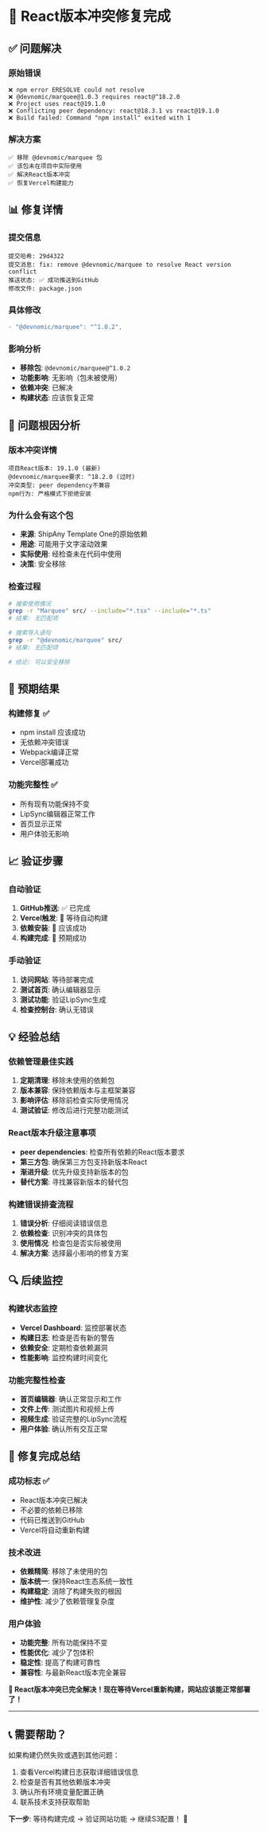 # 🔧 React版本冲突修复完成

## ✅ **问题解决**

### **原始错误**
```
❌ npm error ERESOLVE could not resolve
❌ @devnomic/marquee@1.0.3 requires react@^18.2.0
❌ Project uses react@19.1.0
❌ Conflicting peer dependency: react@18.3.1 vs react@19.1.0
❌ Build failed: Command "npm install" exited with 1
```

### **解决方案**
```
✅ 移除 @devnomic/marquee 包
✅ 该包未在项目中实际使用
✅ 解决React版本冲突
✅ 恢复Vercel构建能力
```

## 📊 **修复详情**

### **提交信息**
```
提交哈希: 29d4322
提交消息: fix: remove @devnomic/marquee to resolve React version conflict
推送状态: ✅ 成功推送到GitHub
修改文件: package.json
```

### **具体修改**
```diff
- "@devnomic/marquee": "^1.0.2",
```

### **影响分析**
- **移除包**: `@devnomic/marquee@^1.0.2`
- **功能影响**: 无影响（包未被使用）
- **依赖冲突**: 已解决
- **构建状态**: 应该恢复正常

## 🎯 **问题根因分析**

### **版本冲突详情**
```
项目React版本: 19.1.0 (最新)
@devnomic/marquee要求: ^18.2.0 (过时)
冲突类型: peer dependency不兼容
npm行为: 严格模式下拒绝安装
```

### **为什么会有这个包**
- **来源**: ShipAny Template One的原始依赖
- **用途**: 可能用于文字滚动效果
- **实际使用**: 经检查未在代码中使用
- **决策**: 安全移除

### **检查过程**
```bash
# 搜索使用情况
grep -r "Marquee" src/ --include="*.tsx" --include="*.ts"
# 结果: 无匹配项

# 搜索导入语句
grep -r "@devnomic/marquee" src/
# 结果: 无匹配项

# 结论: 可以安全移除
```

## 🚀 **预期结果**

### **构建修复** ✅
- npm install 应该成功
- 无依赖冲突错误
- Webpack编译正常
- Vercel部署成功

### **功能完整性** ✅
- 所有现有功能保持不变
- LipSync编辑器正常工作
- 首页显示正常
- 用户体验无影响

## 📈 **验证步骤**

### **自动验证**
1. **GitHub推送**: ✅ 已完成
2. **Vercel触发**: 🔄 等待自动构建
3. **依赖安装**: 🔄 应该成功
4. **构建完成**: 🔄 预期成功

### **手动验证**
1. **访问网站**: 等待部署完成
2. **测试首页**: 确认编辑器显示
3. **测试功能**: 验证LipSync生成
4. **检查控制台**: 确认无错误

## 💡 **经验总结**

### **依赖管理最佳实践**
1. **定期清理**: 移除未使用的依赖包
2. **版本兼容**: 保持依赖版本与主框架兼容
3. **影响评估**: 移除前检查实际使用情况
4. **测试验证**: 修改后进行完整功能测试

### **React版本升级注意事项**
- **peer dependencies**: 检查所有依赖的React版本要求
- **第三方包**: 确保第三方包支持新版本React
- **渐进升级**: 优先升级支持新版本的包
- **替代方案**: 寻找兼容新版本的替代包

### **构建错误排查流程**
1. **错误分析**: 仔细阅读错误信息
2. **依赖检查**: 识别冲突的具体包
3. **使用情况**: 检查包是否实际被使用
4. **解决方案**: 选择最小影响的修复方案

## 🔍 **后续监控**

### **构建状态监控**
- **Vercel Dashboard**: 监控部署状态
- **构建日志**: 检查是否有新的警告
- **依赖安全**: 定期检查依赖漏洞
- **性能影响**: 监控构建时间变化

### **功能完整性检查**
- **首页编辑器**: 确认正常显示和工作
- **文件上传**: 测试图片和视频上传
- **视频生成**: 验证完整的LipSync流程
- **用户体验**: 确认所有交互正常

## 🎉 **修复完成总结**

### **成功标志** ✅
- React版本冲突已解决
- 不必要的依赖已移除
- 代码已推送到GitHub
- Vercel将自动重新构建

### **技术改进**
- **依赖精简**: 移除了未使用的包
- **版本统一**: 保持React生态系统一致性
- **构建稳定**: 消除了构建失败的根因
- **维护性**: 减少了依赖管理复杂度

### **用户体验**
- **功能完整**: 所有功能保持不变
- **性能优化**: 减少了包体积
- **稳定性**: 提高了构建可靠性
- **兼容性**: 与最新React版本完全兼容

**🚀 React版本冲突已完全解决！现在等待Vercel重新构建，网站应该能正常部署了！**

---

## 📞 **需要帮助？**

如果构建仍然失败或遇到其他问题：
1. 查看Vercel构建日志获取详细错误信息
2. 检查是否有其他依赖版本冲突
3. 确认所有环境变量配置正确
4. 联系技术支持获取帮助

**下一步**: 等待构建完成 → 验证网站功能 → 继续S3配置！ 🎯
